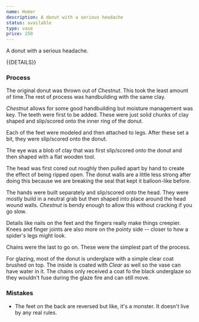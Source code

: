 ```yaml
---
name: Homer
description: A donut with a serious headache
status: available
type: vase
price: 250
---
```


A donut with a serious headache.

{{DETAILS}}

### Process

The original donut was thrown out of *Chestnut*. This took the least amount of time.The rest of process was handbuilding with the same clay.

*Chestnut* allows for some good handbuilding but moisture management was key. The teeth were first to be added. These were just solid chunks of clay shaped and slip/scored onto the inner ring of the donut.

Each of the feet were modeled and then attached to legs. After these set a bit, they were slip/scored onto the donut. 

The eye was a blob of clay that was first slip/scored onto the donut and then shaped with a flat wooden tool.

The head was first cored out roughly then pulled apart by hand to create the effect of being ripped open. The donut walls are a little less strong after doing this because we are breaking the seal that kept it balloon-like before.

The hands were built separately and slip/scored onto the head. They were mostly build in a neutral grab but then shaped into place around the head wound walls. *Chestnut* is bendy enough to allow this without cracking if you go slow. 

Details like nails on the feet and the fingers really make things creepier. Knees and finger joints are also more on the pointy side -- closer to how a spider's legs might look.

Chains were the last to go on. These were the simplest part of the process.

For glazing, most of the donut is underglaze with a simple clear coat brushed on top. The inside is coated with *Clear* as well so the vase can have water in it. The chains only received a coat fo the black underglaze so they wouldn't fuse during the glaze fire and can still move. 

### Mistakes

* The feet on the back are reversed but like, it's a monster. It doesn't live by any real rules.